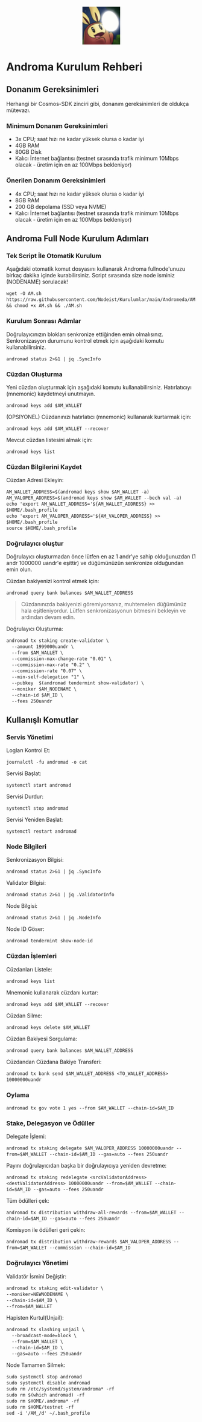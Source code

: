 <p align="center">
  <img height="100" height="auto" src="https://raw.githubusercontent.com/Nodeist/Kurulumlar/main/logos/androma.png">
</p>

# Androma Kurulum Rehberi
## Donanım Gereksinimleri
Herhangi bir Cosmos-SDK zinciri gibi, donanım gereksinimleri de oldukça mütevazı.

### Minimum Donanım Gereksinimleri
 - 3x CPU; saat hızı ne kadar yüksek olursa o kadar iyi
 - 4GB RAM
 - 80GB Disk
 - Kalıcı İnternet bağlantısı (testnet sırasında trafik minimum 10Mbps olacak - üretim için en az 100Mbps bekleniyor)

### Önerilen Donanım Gereksinimleri
 - 4x CPU; saat hızı ne kadar yüksek olursa o kadar iyi
 - 8GB RAM
 - 200 GB depolama (SSD veya NVME)
 - Kalıcı İnternet bağlantısı (testnet sırasında trafik minimum 10Mbps olacak - üretim için en az 100Mbps bekleniyor)

## Androma Full Node Kurulum Adımları
### Tek Script İle Otomatik Kurulum
Aşağıdaki otomatik komut dosyasını kullanarak Androma fullnode'unuzu birkaç dakika içinde kurabilirsiniz.
Script sırasında size node isminiz (NODENAME) sorulacak!


```
wget -O AM.sh https://raw.githubusercontent.com/Nodeist/Kurulumlar/main/Andromeda/AM && chmod +x AM.sh && ./AM.sh
```

### Kurulum Sonrası Adımlar

Doğrulayıcınızın blokları senkronize ettiğinden emin olmalısınız.
Senkronizasyon durumunu kontrol etmek için aşağıdaki komutu kullanabilirsiniz.
```
andromad status 2>&1 | jq .SyncInfo
```

### Cüzdan Oluşturma
Yeni cüzdan oluşturmak için aşağıdaki komutu kullanabilirsiniz. Hatırlatıcıyı (mnemonic) kaydetmeyi unutmayın.
```
andromad keys add $AM_WALLET
```

(OPSIYONEL) Cüzdanınızı hatırlatıcı (mnemonic) kullanarak kurtarmak için:
```
andromad keys add $AM_WALLET --recover
```

Mevcut cüzdan listesini almak için:
```
andromad keys list
```

### Cüzdan Bilgilerini Kaydet
Cüzdan Adresi Ekleyin:
```
AM_WALLET_ADDRESS=$(andromad keys show $AM_WALLET -a)
AM_VALOPER_ADDRESS=$(andromad keys show $AM_WALLET --bech val -a)
echo 'export AM_WALLET_ADDRESS='${AM_WALLET_ADDRESS} >> $HOME/.bash_profile
echo 'export AM_VALOPER_ADDRESS='${AM_VALOPER_ADDRESS} >> $HOME/.bash_profile
source $HOME/.bash_profile
```


### Doğrulayıcı oluştur
Doğrulayıcı oluşturmadan önce lütfen en az 1 andr'ye sahip olduğunuzdan (1 andr 1000000 uandr'e eşittir) ve düğümünüzün senkronize olduğundan emin olun.

Cüzdan bakiyenizi kontrol etmek için:
```
andromad query bank balances $AM_WALLET_ADDRESS
```
> Cüzdanınızda bakiyenizi göremiyorsanız, muhtemelen düğümünüz hala eşitleniyordur. Lütfen senkronizasyonun bitmesini bekleyin ve ardından devam edin.

Doğrulayıcı Oluşturma:
```
andromad tx staking create-validator \
  --amount 1999000uandr \
  --from $AM_WALLET \
  --commission-max-change-rate "0.01" \
  --commission-max-rate "0.2" \
  --commission-rate "0.07" \
  --min-self-delegation "1" \
  --pubkey  $(andromad tendermint show-validator) \
  --moniker $AM_NODENAME \
  --chain-id $AM_ID \
  --fees 250uandr
```



## Kullanışlı Komutlar
### Servis Yönetimi
Logları Kontrol Et:
```
journalctl -fu andromad -o cat
```

Servisi Başlat:
```
systemctl start andromad
```

Servisi Durdur:
```
systemctl stop andromad
```

Servisi Yeniden Başlat:
```
systemctl restart andromad
```

### Node Bilgileri
Senkronizasyon Bilgisi:
```
andromad status 2>&1 | jq .SyncInfo
```

Validator Bilgisi:
```
andromad status 2>&1 | jq .ValidatorInfo
```

Node Bilgisi:
```
andromad status 2>&1 | jq .NodeInfo
```

Node ID Göser:
```
andromad tendermint show-node-id
```

### Cüzdan İşlemleri
Cüzdanları Listele:
```
andromad keys list
```

Mnemonic kullanarak cüzdanı kurtar:
```
andromad keys add $AM_WALLET --recover
```

Cüzdan Silme:
```
andromad keys delete $AM_WALLET
```

Cüzdan Bakiyesi Sorgulama:
```
andromad query bank balances $AM_WALLET_ADDRESS
```

Cüzdandan Cüzdana Bakiye Transferi:
```
andromad tx bank send $AM_WALLET_ADDRESS <TO_WALLET_ADDRESS> 10000000uandr
```

### Oylama
```
andromad tx gov vote 1 yes --from $AM_WALLET --chain-id=$AM_ID
```

### Stake, Delegasyon ve Ödüller
Delegate İşlemi:
```
andromad tx staking delegate $AM_VALOPER_ADDRESS 10000000uandr --from=$AM_WALLET --chain-id=$AM_ID --gas=auto --fees 250uandr
```

Payını doğrulayıcıdan başka bir doğrulayıcıya yeniden devretme:
```
andromad tx staking redelegate <srcValidatorAddress> <destValidatorAddress> 10000000uandr --from=$AM_WALLET --chain-id=$AM_ID --gas=auto --fees 250uandr
```

Tüm ödülleri çek:
```
andromad tx distribution withdraw-all-rewards --from=$AM_WALLET --chain-id=$AM_ID --gas=auto --fees 250uandr
```

Komisyon ile ödülleri geri çekin:
```
andromad tx distribution withdraw-rewards $AM_VALOPER_ADDRESS --from=$AM_WALLET --commission --chain-id=$AM_ID
```

### Doğrulayıcı Yönetimi
Validatör İsmini Değiştir:
```
andromad tx staking edit-validator \
--moniker=NEWNODENAME \
--chain-id=$AM_ID \
--from=$AM_WALLET
```

Hapisten Kurtul(Unjail):
```
andromad tx slashing unjail \
  --broadcast-mode=block \
  --from=$AM_WALLET \
  --chain-id=$AM_ID \
  --gas=auto --fees 250uandr
```


Node Tamamen Silmek:
```
sudo systemctl stop andromad
sudo systemctl disable andromad
sudo rm /etc/systemd/system/androma* -rf
sudo rm $(which andromad) -rf
sudo rm $HOME/.androma* -rf
sudo rm $HOME/testnet -rf
sed -i '/AM_/d' ~/.bash_profile
```
